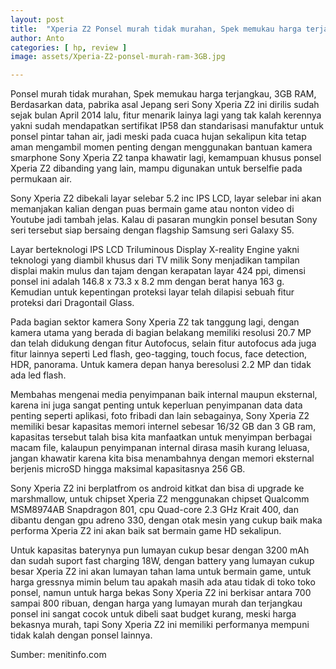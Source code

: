 ```yaml
---
layout: post
title:  "Xperia Z2 Ponsel murah tidak murahan, Spek memukau harga terjangkau, RAM 3GB"
author: Anto
categories: [ hp, review ]
image: assets/Xperia-Z2-ponsel-murah-ram-3GB.jpg

---
```


Ponsel murah tidak murahan, Spek memukau harga terjangkau, 3GB RAM, Berdasarkan data, pabrika asal Jepang seri Sony Xperia Z2 ini dirilis sudah sejak bulan April 2014 lalu, fitur menarik lainya lagi yang tak kalah kerennya yakni sudah mendapatkan sertifikat IP58 dan standarisasi manufaktur untuk ponsel pintar tahan air, jadi meski pada cuaca hujan sekalipun kita tetap aman mengambil momen penting dengan menggunakan bantuan kamera smarphone Sony Xperia Z2 tanpa khawatir lagi, kemampuan khusus ponsel Xperia Z2 dibanding yang lain, mampu digunakan untuk berselfie pada permukaan air.

Sony Xperia Z2 dibekali layar selebar 5.2 inc IPS LCD, layar selebar ini akan memanjakan kalian dengan puas bermain game atau nonton video di Youtube jadi tambah jelas. Kalau di pasaran mungkin ponsel besutan Sony seri tersebut siap bersaing dengan flagship Samsung seri Galaxy S5.

Layar berteknologi IPS LCD Triluminous Display X-reality Engine yakni teknologi yang diambil khusus dari TV milik Sony menjadikan tampilan displai makin mulus dan tajam dengan kerapatan layar 424 ppi, dimensi ponsel ini adalah 146.8 x 73.3 x 8.2 mm dengan berat hanya 163 g. Kemudian untuk kepentingan proteksi layar telah dilapisi sebuah fitur proteksi dari Dragontail Glass.

Pada bagian sektor kamera Sony Xperia Z2 tak tanggung lagi, dengan kamera utama yang berada di bagian belakang memiliki resolusi 20.7 MP dan telah didukung dengan fitur Autofocus, selain fitur autofocus ada juga fitur lainnya seperti Led flash, geo-tagging, touch focus, face detection, HDR, panorama. Untuk kamera depan hanya beresolusi 2.2 MP dan tidak ada led flash.

Membahas mengenai media penyimpanan baik internal maupun eksternal, karena ini juga sangat penting untuk keperluan penyimpanan data data penting seperti aplikasi, foto fribadi dan lain sebagainya, Sony Xperia Z2 memiliki besar kapasitas memori internel sebesar 16/32 GB dan 3 GB ram, kapasitas tersebut talah bisa kita manfaatkan untuk menyimpan berbagai macam file, kalaupun penyimpanan internal dirasa masih kurang leluasa, jangan khawatir karena kita bisa menambahnya dengan memori eksternal berjenis microSD hingga maksimal kapasitasnya 256 GB.

Sony Xperia Z2 ini berplatfrom os android kitkat dan bisa di upgrade ke marshmallow, untuk chipset Xperia Z2 menggunakan chipset Qualcomm MSM8974AB Snapdragon 801, cpu Quad-core 2.3 GHz Krait 400, dan dibantu dengan gpu adreno 330, dengan otak mesin yang cukup baik maka performa Xperia Z2 ini akan baik sat bermain game HD sekalipun.

Untuk kapasitas baterynya pun lumayan cukup besar dengan 3200 mAh dan sudah suport fast charging 18W, dengan battery yang lumayan cukup besar Xperia Z2 ini akan lumayan tahan lama untuk bermain game, untuk harga gressnya mimin belum tau apakah masih ada atau tidak di toko toko ponsel, namun untuk harga bekas Sony Xperia Z2 ini berkisar antara 700 sampai 800 ribuan, dengan harga yang lumayan murah dan terjangkau ponsel ini sangat cocok untuk dibeli saat budget kurang, meski harga bekasnya murah, tapi Sony Xperia Z2 ini memiliki performanya mempuni tidak kalah dengan ponsel lainnya.

Sumber: menitinfo.com
